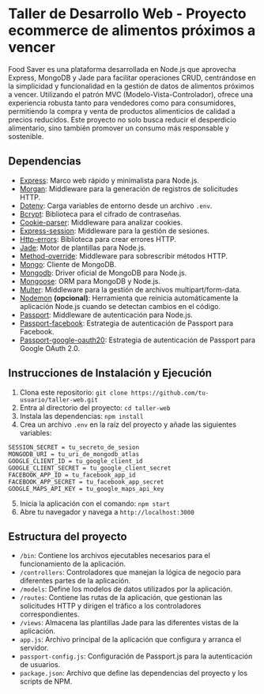 # Taller de Desarrollo Web - Proyecto ecommerce de alimentos próximos a vencer

Food Saver es una plataforma desarrollada en Node.js que aprovecha Express, MongoDB y Jade para facilitar operaciones CRUD, centrándose en la simplicidad y funcionalidad en la gestión de datos de alimentos próximos a vencer. Utilizando el patrón MVC (Modelo-Vista-Controlador), ofrece una experiencia robusta tanto para vendedores como para consumidores, permitiendo la compra y venta de productos alimenticios de calidad a precios reducidos.  Este proyecto no solo busca reducir el desperdicio alimentario, sino también promover un consumo más responsable y sostenible.

## Dependencias

- [Express](https://www.npmjs.com/package/express): Marco web rápido y minimalista para Node.js.
- [Morgan](https://www.npmjs.com/package/morgan): Middleware para la generación de registros de solicitudes HTTP.
- [Dotenv](https://www.npmjs.com/package/dotenv): Carga variables de entorno desde un archivo `.env`.
- [Bcrypt](https://www.npmjs.com/package/bcrypt): Biblioteca para el cifrado de contraseñas.
- [Cookie-parser](https://www.npmjs.com/package/cookie-parser): Middleware para analizar cookies.
- [Express-session](https://www.npmjs.com/package/express-session): Middleware para la gestión de sesiones.
- [Http-errors](https://www.npmjs.com/package/http-errors): Biblioteca para crear errores HTTP.
- [Jade](https://www.npmjs.com/package/jade): Motor de plantillas para Node.js.
- [Method-override](https://www.npmjs.com/package/method-override): Middleware para sobrescribir métodos HTTP.
- [Mongo](https://www.npmjs.com/package/mongo): Cliente de MongoDB.
- [Mongodb](https://www.npmjs.com/package/mongodb): Driver oficial de MongoDB para Node.js.
- [Mongoose](https://www.npmjs.com/package/mongoose): ORM para MongoDB y Node.js.
- [Multer](https://www.npmjs.com/package/multer): Middleware para la gestión de archivos multipart/form-data.
- [Nodemon](https://www.npmjs.com/package/nodemon) **(opcional)**: Herramienta que reinicia automáticamente la aplicación Node.js cuando se detectan cambios en el código.
- [Passport](https://www.npmjs.com/package/passport): Middleware de autenticación para Node.js.
- [Passport-facebook](https://www.npmjs.com/package/passport-facebook): Estrategia de autenticación de Passport para Facebook.
- [Passport-google-oauth20](https://www.npmjs.com/package/passport-google-oauth20): Estrategia de autenticación de Passport para Google OAuth 2.0. 


## Instrucciones de Instalación y Ejecución

1. Clona este repositorio: `git clone https://github.com/tu-usuario/taller-web.git`
2. Entra al directorio del proyecto: `cd taller-web`
3. Instala las dependencias: `npm install`
4. Crea un archivo `.env` en la raíz del proyecto y añade las siguientes variables:
``` 
SESSION_SECRET = tu_secreto_de_sesion
MONGODB_URI = tu_uri_de_mongodb_atlas
GOOGLE_CLIENT_ID = tu_google_client_id
GOOGLE_CLIENT_SECRET = tu_google_client_secret
FACEBOOK_APP_ID = tu_facebook_app_id
FACEBOOK_APP_SECRET = tu_facebook_app_secret
GOOGLE_MAPS_API_KEY = tu_google_maps_api_key
```
5. Inicia la aplicación con el comando: `npm start`
6. Abre tu navegador y navega a `http://localhost:3000`

## Estructura del proyecto

- `/bin`: Contiene los archivos ejecutables necesarios para el funcionamiento de la aplicación. 
- `/controllers`: Controladores que manejan la lógica de negocio para diferentes partes de la aplicación. 
- `/models`: Define los modelos de datos utilizados por la aplicación. 
- `/routes`: Contiene las rutas de la aplicación, que gestionan las solicitudes HTTP y dirigen el tráfico a los controladores correspondientes. 
- `/views`: Almacena las plantillas Jade para las diferentes vistas de la aplicación.
- `app.js`: Archivo principal de la aplicación que configura y arranca el servidor. 
- `passport-config.js`: Configuración de Passport.js para la autenticación de usuarios. 
- `package.json`: Archivo que define las dependencias del proyecto y los scripts de NPM.
